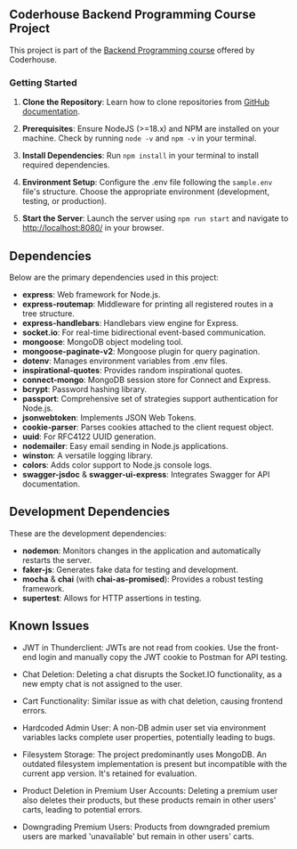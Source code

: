## Coderhouse Backend Programming Course Project
This project is part of the [Backend Programming course](https://www.coderhouse.es/online/programacion-backend) offered by Coderhouse.

### Getting Started

1. **Clone the Repository**: Learn how to clone repositories from [GitHub documentation](https://docs.github.com/en/desktop/contributing-and-collaborating-using-github-desktop/adding-and-cloning-repositories/cloning-and-forking-repositories-from-github-desktop).

2. **Prerequisites**: Ensure NodeJS (>=18.x) and NPM are installed on your machine. Check by running `node -v` and `npm -v` in your terminal.

3. **Install Dependencies**: Run `npm install` in your terminal to install required dependencies.

4. **Environment Setup**: Configure the .env file following the `sample.env` file's structure. Choose the appropriate environment (development, testing, or production).

5. **Start the Server**: Launch the server using `npm run start` and navigate to [http://localhost:8080/](http://localhost:8080/) in your browser.

## Dependencies

Below are the primary dependencies used in this project:

- **express**: Web framework for Node.js.
- **express-routemap**: Middleware for printing all registered routes in a tree structure.
- **express-handlebars**: Handlebars view engine for Express.
- **socket.io**: For real-time bidirectional event-based communication.
- **mongoose**: MongoDB object modeling tool.
- **mongoose-paginate-v2**: Mongoose plugin for query pagination.
- **dotenv**: Manages environment variables from .env files.
- **inspirational-quotes**: Provides random inspirational quotes.
- **connect-mongo**: MongoDB session store for Connect and Express.
- **bcrypt**: Password hashing library.
- **passport**: Comprehensive set of strategies support authentication for Node.js.
- **jsonwebtoken**: Implements JSON Web Tokens.
- **cookie-parser**: Parses cookies attached to the client request object.
- **uuid**: For RFC4122 UUID generation.
- **nodemailer**: Easy email sending in Node.js applications.
- **winston**: A versatile logging library.
- **colors**: Adds color support to Node.js console logs.
- **swagger-jsdoc** & **swagger-ui-express**: Integrates Swagger for API documentation.

## Development Dependencies

These are the development dependencies:

- **nodemon**: Monitors changes in the application and automatically restarts the server.
- **faker-js**: Generates fake data for testing and development.
- **mocha** & **chai** (with **chai-as-promised**): Provides a robust testing framework.
- **supertest**: Allows for HTTP assertions in testing.

## Known Issues

- JWT in Thunderclient: JWTs are not read from cookies. Use the front-end login and manually copy the JWT cookie to Postman for API testing.

- Chat Deletion: Deleting a chat disrupts the Socket.IO functionality, as a new empty chat is not assigned to the user.

- Cart Functionality: Similar issue as with chat deletion, causing frontend errors.

- Hardcoded Admin User: A non-DB admin user set via environment variables lacks complete user properties, potentially leading to bugs.

- Filesystem Storage: The project predominantly uses MongoDB. An outdated filesystem implementation is present but incompatible with the current app version. It's retained for evaluation.

- Product Deletion in Premium User Accounts: Deleting a premium user also deletes their products, but these products remain in other users' carts, leading to potential errors.

- Downgrading Premium Users: Products from downgraded premium users are marked 'unavailable' but remain in other users' carts.

